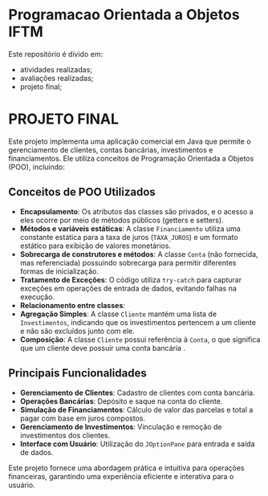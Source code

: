 # Programacao Orientada a Objetos IFTM
Este repositório é divido em:

- atividades realizadas;
- avaliações realizadas;
- projeto final;

# PROJETO FINAL

Este projeto implementa uma aplicação comercial em Java que permite o gerenciamento de clientes, contas bancárias, investimentos e financiamentos. Ele utiliza conceitos de Programação Orientada a Objetos (POO), incluindo:

## Conceitos de POO Utilizados

- **Encapsulamento**: Os atributos das classes são privados, e o acesso a eles ocorre por meio de métodos públicos (getters e setters).
- **Métodos e variáveis estáticas**: A classe `Financiamento` utiliza uma constante estática para a taxa de juros (`TAXA_JUROS`) e um formato estático para exibição de valores monetários.
- **Sobrecarga de construtores e métodos**: A classe `Conta` (não fornecida, mas referenciada) possuindo sobrecarga para permitir diferentes formas de inicialização.
- **Tratamento de Exceções**: O código utiliza `try-catch` para capturar exceções em operações de entrada de dados, evitando falhas na execução.
- **Relacionamento entre classes**:
- **Agregação Simples**: A classe `Cliente` mantém uma lista de `Investimentos`, indicando que os investimentos pertencem a um cliente e não são excluídos junto com ele.
- **Composição**: A classe `Cliente` possui referência à `Conta`, o que significa que um cliente deve possuir uma conta bancária .

## Principais Funcionalidades

- **Gerenciamento de Clientes**: Cadastro de clientes com conta bancária.
- **Operações Bancárias**: Depósito e saque na conta do cliente.
- **Simulação de Financiamentos**: Cálculo de valor das parcelas e total a pagar com base em juros compostos.
- **Gerenciamento de Investimentos**: Vinculação e remoção de investimentos dos clientes.
- **Interface com Usuário**: Utilização do `JOptionPane` para entrada e saída de dados.

Este projeto fornece uma abordagem prática e intuitiva para operações financeiras, garantindo uma experiência eficiente e interativa para o usuário.
